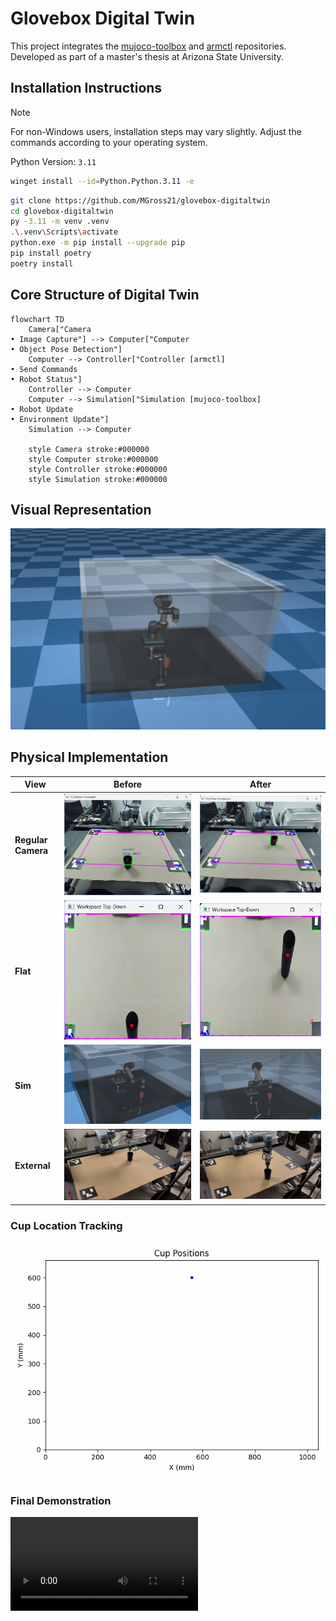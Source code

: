 # Glovebox Digital Twin

This project integrates the [mujoco-toolbox](https://github.com/MGross21/mujoco-toolbox) and [armctl](https://github.com/MGross21/armctl) repositories. Developed as part of a master's thesis at Arizona State University.

## Installation Instructions

> [!Note]
> For non-Windows users, installation steps may vary slightly. Adjust the commands according to your operating system.

Python Version: `3.11`

```bash
winget install --id=Python.Python.3.11 -e
```

```bash
git clone https://github.com/MGross21/glovebox-digitaltwin
cd glovebox-digitaltwin
py -3.11 -m venv .venv
.\.venv\Scripts\activate
python.exe -m pip install --upgrade pip
pip install poetry
poetry install
```

## Core Structure of Digital Twin

```mermaid
flowchart TD
    Camera["Camera
• Image Capture"] --> Computer["Computer
• Object Pose Detection"]
    Computer --> Controller["Controller [armctl]
• Send Commands
• Robot Status"]
    Controller --> Computer
    Computer --> Simulation["Simulation [mujoco-toolbox]
• Robot Update
• Environment Update"]
    Simulation --> Computer

    style Camera stroke:#000000
    style Computer stroke:#000000
    style Controller stroke:#000000
    style Simulation stroke:#000000
```

## Visual Representation

![Glovebox UR5 Vention /w Cup](assets/images/ur5_vention_w_cup.png)

## Physical Implementation

| **View**          | **Before**                                      | **After**                                       |
|--------------------|------------------------------------------------|------------------------------------------------|
| **Regular Camera** | ![Init Camera](assets/images/final_testing/cup_init_camera.png) | ![Final Camera](assets/images/final_testing/cup_final_camera.png) |
| **Flat**           | ![Init Flat](assets/images/final_testing/cup_init_flat.png)     | ![Final Flat](assets/images/final_testing/cup_final_flat.png)     |
| **Sim**            | ![Init Sim](assets/images/final_testing/cup_init_sim.png)       | ![Final Sim](assets/images/final_testing/cup_final_sim.png)       |
| **External**       | ![Init External](assets/images/final_testing/external_reach_final.png)| ![Final External](assets/images/final_testing/external_reach_init.png)|

### Cup Location Tracking

![Cup Tracker](assets/figures/final_testing/ur5_cup_drag.gif)

### Final Demonstration

<video controls src="assets/videos/dt_output_compressed.mp4" title="Final Demonstration"></video>